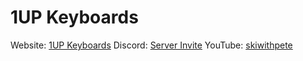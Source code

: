 # 1UP Keyboards

Website: [1UP Keyboards](https://www.1upkeyboards.com/)
Discord: [Server Invite](https://discordapp.com/invite/c6SYn8)
YouTube: [skiwithpete](https://www.youtube.com/user/skiwithpete)
